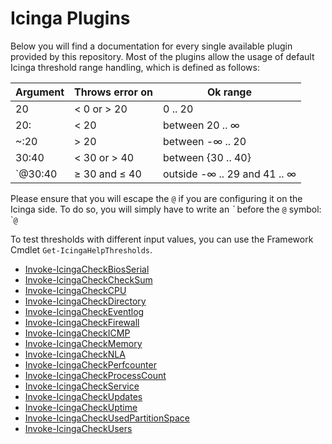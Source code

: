 # Icinga Plugins

Below you will find a documentation for every single available plugin provided by this repository. Most of the plugins allow the usage of default Icinga threshold range handling, which is defined as follows:

| Argument | Throws error on | Ok range                     |
| ---      | ---             | ---                          |
| 20       | < 0 or > 20     | 0 .. 20                      |
| 20:      | < 20            | between 20 .. ∞              |
| ~:20     | > 20            | between -∞ .. 20             |
| 30:40    | < 30 or > 40    | between {30 .. 40}           |
| `@30:40  | ≥ 30 and ≤ 40   | outside -∞ .. 29 and 41 .. ∞ |

Please ensure that you will escape the `@` if you are configuring it on the Icinga side. To do so, you will simply have to write an *\`* before the `@` symbol: \``@`

To test thresholds with different input values, you can use the Framework Cmdlet `Get-IcingaHelpThresholds`.

* [Invoke-IcingaCheckBiosSerial](plugins/01-Invoke-IcingaCheckBiosSerial.md)
* [Invoke-IcingaCheckCheckSum](plugins/02-Invoke-IcingaCheckCheckSum.md)
* [Invoke-IcingaCheckCPU](plugins/03-Invoke-IcingaCheckCPU.md)
* [Invoke-IcingaCheckDirectory](plugins/04-Invoke-IcingaCheckDirectory.md)
* [Invoke-IcingaCheckEventlog](plugins/05-Invoke-IcingaCheckEventlog.md)
* [Invoke-IcingaCheckFirewall](plugins/06-Invoke-IcingaCheckFirewall.md)
* [Invoke-IcingaCheckICMP](plugins/07-Invoke-IcingaCheckICMP.md)
* [Invoke-IcingaCheckMemory](plugins/08-Invoke-IcingaCheckMemory.md)
* [Invoke-IcingaCheckNLA](plugins/09-Invoke-IcingaCheckNLA.md)
* [Invoke-IcingaCheckPerfcounter](plugins/10-Invoke-IcingaCheckPerfcounter.md)
* [Invoke-IcingaCheckProcessCount](plugins/11-Invoke-IcingaCheckProcessCount.md)
* [Invoke-IcingaCheckService](plugins/12-Invoke-IcingaCheckService.md)
* [Invoke-IcingaCheckUpdates](plugins/13-Invoke-IcingaCheckUpdates.md)
* [Invoke-IcingaCheckUptime](plugins/14-Invoke-IcingaCheckUptime.md)
* [Invoke-IcingaCheckUsedPartitionSpace](plugins/15-Invoke-IcingaCheckUsedPartitionSpace.md)
* [Invoke-IcingaCheckUsers](plugins/16-Invoke-IcingaCheckUsers.md)
